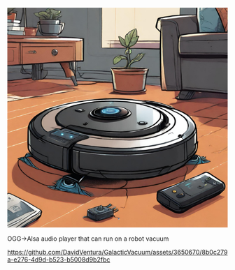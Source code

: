 ![](https://github.com/davidventura/GalacticVacuum/blob/master/images/logo.png?raw=true)

OGG->Alsa audio player that can run on a robot vacuum



https://github.com/DavidVentura/GalacticVacuum/assets/3650670/8b0c279a-e276-4d9d-b523-b5008d9b2fbc

